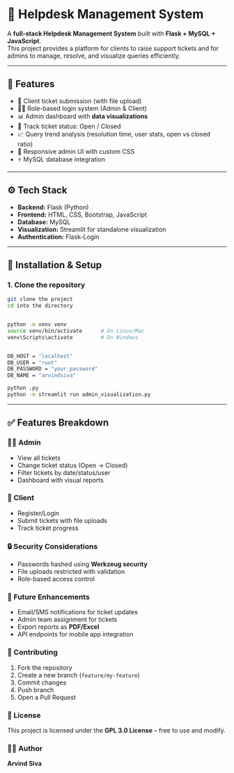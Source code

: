# 📌 Helpdesk Management System  

A **full-stack Helpdesk Management System** built with **Flask + MySQL + JavaScript**.  
This project provides a platform for clients to raise support tickets and for admins to manage, resolve, and visualize queries efficiently.  

---

## 🔑 Features  
- :ticket: Client ticket submission (with file upload)  
- :man_technologist: Role-based login system (Admin & Client)  
- :bar_chart: Admin dashboard with **data visualizations**   
- :date: Track ticket status: Open / Closed  
- :chart_with_upwards_trend: Query trend analysis (resolution time, user stats, open vs closed ratio)  
- :art: Responsive admin UI with custom CSS  
- :zap: MySQL database integration  

---

## ⚙️ Tech Stack  

- **Backend:** Flask (Python)  
- **Frontend:** HTML, CSS, Bootstrap, JavaScript  
- **Database:** MySQL  
- **Visualization:** Streamlit for standalone visualization  
- **Authentication:** Flask-Login  

---

## 🔨 Installation & Setup  

### 1. Clone the repository  
```bash
git clone the project
cd into the directory


python -m venv venv
source venv/bin/activate      # On Linux/Mac
venv\Scripts\activate         # On Windows


DB_HOST = "localhost"
DB_USER = "root"
DB_PASSWORD = "your_password"
DB_NAME = "arvindsiva"

python .py
python -m streamlit run admin_visualization.py
```
---


## ✅ Features Breakdown

### 👨‍💻 Admin
- View all tickets  
- Change ticket status (Open → Closed)  
- Filter tickets by date/status/user  
- Dashboard with visual reports  

### 👤 Client
- Register/Login  
- Submit tickets with file uploads  
- Track ticket progress  

### 🔒 Security Considerations
- Passwords hashed using **Werkzeug security**  
- File uploads restricted with validation  
- Role-based access control  

### 🧩 Future Enhancements
- Email/SMS notifications for ticket updates  
- Admin team assignment for tickets  
- Export reports as **PDF/Excel**  
- API endpoints for mobile app integration  

### 🤝 Contributing
1. Fork the repository  
2. Create a new branch (`feature/my-feature`)  
3. Commit changes  
4. Push branch  
5. Open a Pull Request  

### 📜 License
This project is licensed under the **GPL 3.0 License** – free to use and modify.  

### 👨‍💻 Author
**Arvind Siva**  


